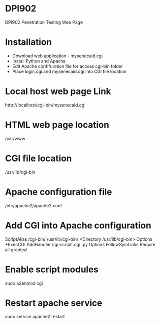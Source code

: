 # DPI902
DPI902 Penetration Testing Web Page

# Installation
- Download web application - mysenecaid.cgi
- Install Python and Apache
- Edit Apache confifuration file for access cgi-bin folder
- Place login.cgi and mysenecaid.cgi into CGI file location


# Local host web page Link
http://localhost/cgi-bin/mysenecaid.cgi

# HTML web page location
/var/www

# CGI file location
/usr/lib/cgi-bin

# Apache configuration file
/etc/apache2/apache2.conf

# Add CGI into Apache configuration
ScriptAlias /cgi-bin/ /usr/lib/cgi-bin/
<Directory /usr/lib/cgi-bin>
Options +ExecCGI
AddHandler cgi-script .cgi .py
Options FollowSymLinks
Require all granted
</Directory>

# Enable script modules
sudo a2enmod cgi

# Restart apache service
sudo service apache2 restart
